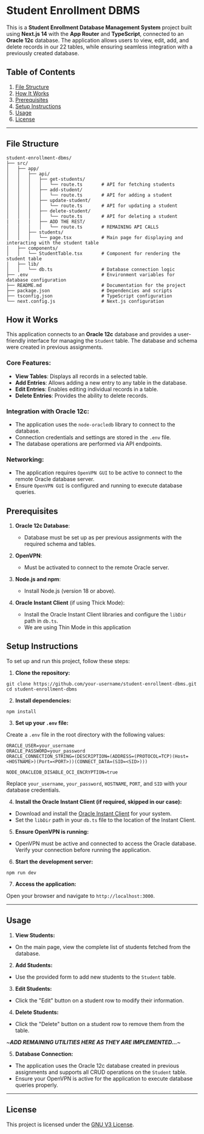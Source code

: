 # Student Enrollment DBMS

This is a **Student Enrollment Database Management System** project built using **Next.js 14** with the **App Router** and **TypeScript**, connected to an **Oracle 12c** database. The application allows users to view, edit, add, and delete records in our 22 tables, while ensuring seamless integration with a previously created database.

## Table of Contents
1. [File Structure](#file-structure)
2. [How It Works](#how-it-works)
3. [Prerequisites](#prerequisites)
4. [Setup Instructions](#setup-instructions)
5. [Usage](#usage)
6. [License](#license)

---

## File Structure

```plaintext
student-enrollment-dbms/
├── src/
│   ├── app/
│   │   ├── api/
│   │   │   ├── get-students/
│   │   │   │   └── route.ts       # API for fetching students
│   │   │   ├── add-student/
│   │   │   │   └── route.ts       # API for adding a student
│   │   │   ├── update-student/
│   │   │   │   └── route.ts       # API for updating a student
│   │   │   ├── delete-student/
│   │   │   │   └── route.ts       # API for deleting a student
|   |   |   ├── ADD THE REST/
│   │   │   │   └── route.ts       # REMAINING API CALLS
│   │   ├── students/
│   │   │   └── page.tsx           # Main page for displaying and interacting with the student table
│   ├── components/
│   │   └── StudentTable.tsx       # Component for rendering the student table
│   ├── lib/
│   │   └── db.ts                  # Database connection logic
├── .env                           # Environment variables for database configuration
├── README.md                      # Documentation for the project
├── package.json                   # Dependencies and scripts
├── tsconfig.json                  # TypeScript configuration
└── next.config.js                 # Next.js configuration
```

## How it Works
This application connects to an **Oracle 12c** database and provides a user-friendly interface for managing the `Student` table. The database and schema were created in previous assignments. 

### Core Features:
- **View Tables**: Displays all records in a selected table.
- **Add Entries**: Allows adding a new entry to any table in the database.
- **Edit Entries**: Enables editing individual records in a table.
- **Delete Entries**: Provides the ability to delete records.

### Integration with Oracle 12c:
- The application uses the `node-oracledb` library to connect to the database.
- Connection credentials and settings are stored in the `.env` file.
- The database operations are performed via API endpoints.

### Networking:
- The application requires `OpenVPN GUI` to be active to connect to the remote Oracle database server.
- Ensure `OpenVPN GUI` is configured and running to execute database queries.

## Prerequisites
1. **Oracle 12c Database**:
   - Database must be set up as per previous assignments with the required schema and tables.
   
2. **OpenVPN**:
   - Must be activated to connect to the remote Oracle server.

3. **Node.js and npm**:
   - Install Node.js (version 18 or above).

4. **Oracle Instant Client** (if using Thick Mode):
   - Install the Oracle Instant Client libraries and configure the `libDir` path in `db.ts`.
   - We are using Thin Mode in this application

## Setup Instructions

To set up and run this project, follow these steps:

1. **Clone the repository:**

```
git clone https://github.com/your-username/student-enrollment-dbms.git 
cd student-enrollment-dbms
```


2. **Install dependencies:**

```
npm install
```

3. **Set up your `.env` file:**

Create a `.env` file in the root directory with the following values:

```
ORACLE_USER=your_username
ORACLE_PASSWORD=your_password 
ORACLE_CONNECTION_STRING=(DESCRIPTION=(ADDRESS=(PROTOCOL=TCP)(Host=<HOSTNAME>)(Port=<PORT>))(CONNECT_DATA=(SID=<SID>)))

NODE_ORACLEDB_DISABLE_OCI_ENCRYPTION=true
```

Replace `your_username`, `your_password`, `HOSTNAME`, `PORT`, and `SID` with your database credentials.

4. **Install the Oracle Instant Client (if required, skipped in our case):**

- Download and install the [Oracle Instant Client](https://www.oracle.com/database/technologies/instant-client.html) for your system.
- Set the `libDir` path in your `db.ts` file to the location of the Instant Client.

5. **Ensure OpenVPN is running:**

- OpenVPN must be active and connected to access the Oracle database. Verify your connection before running the application.

6. **Start the development server:**

```
npm run dev
```

7. **Access the application:**

Open your browser and navigate to `http://localhost:3000`.

---

## Usage

1. **View Students:**
- On the main page, view the complete list of students fetched from the database.

2. **Add Students:**
- Use the provided form to add new students to the `Student` table.

3. **Edit Students:**
- Click the "Edit" button on a student row to modify their information.

4. **Delete Students:**
- Click the "Delete" button on a student row to remove them from the table.

~***ADD REMAINING UTILITIES HERE AS THEY ARE IMPLEMENTED...***~

5. **Database Connection:**
- The application uses the Oracle 12c database created in previous assignments and supports all CRUD operations on the `Student` table.
- Ensure your OpenVPN is active for the application to execute database queries properly.

---

## License

This project is licensed under the [GNU V3 License](LICENSE).

